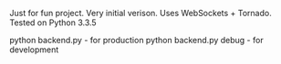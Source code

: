 Just for fun project. Very initial verison. Uses WebSockets + Tornado. Tested on Python 3.3.5


python backend.py - for production
python backend.py debug - for development
